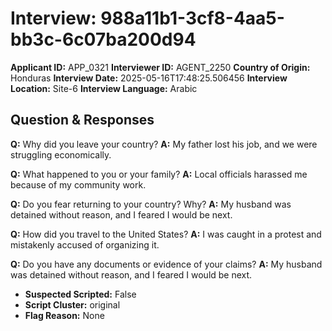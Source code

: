 # Interview: 988a11b1-3cf8-4aa5-bb3c-6c07ba200d94
**Applicant ID:** APP_0321
**Interviewer ID:** AGENT_2250
**Country of Origin:** Honduras
**Interview Date:** 2025-05-16T17:48:25.506456
**Interview Location:** Site-6
**Interview Language:** Arabic

## Question & Responses

**Q:** Why did you leave your country?
**A:** My father lost his job, and we were struggling economically.

**Q:** What happened to you or your family?
**A:** Local officials harassed me because of my community work.

**Q:** Do you fear returning to your country? Why?
**A:** My husband was detained without reason, and I feared I would be next.

**Q:** How did you travel to the United States?
**A:** I was caught in a protest and mistakenly accused of organizing it.

**Q:** Do you have any documents or evidence of your claims?
**A:** My husband was detained without reason, and I feared I would be next.

- **Suspected Scripted:** False
- **Script Cluster:** original
- **Flag Reason:** None